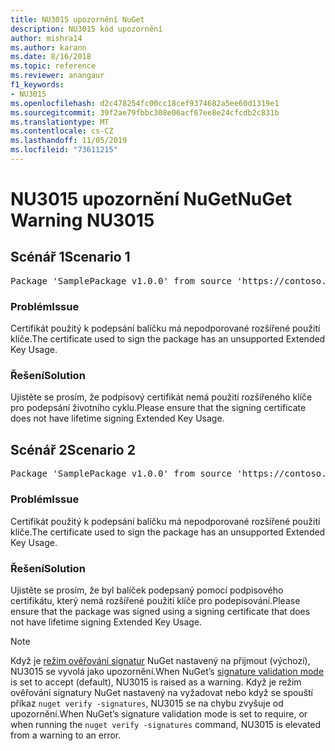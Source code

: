 ```yaml
---
title: NU3015 upozornění NuGet
description: NU3015 kód upozornění
author: mishra14
ms.author: karann
ms.date: 8/16/2018
ms.topic: reference
ms.reviewer: anangaur
f1_keywords:
- NU3015
ms.openlocfilehash: d2c478254fc00cc18cef9374682a5ee60d1319e1
ms.sourcegitcommit: 39f2ae79fbbc308e06acf67ee8e24cfcdb2c831b
ms.translationtype: MT
ms.contentlocale: cs-CZ
ms.lasthandoff: 11/05/2019
ms.locfileid: "73611215"
---
```

# <a name="nuget-warning-nu3015"></a><span data-ttu-id="91463-103">NU3015 upozornění NuGet</span><span class="sxs-lookup"><span data-stu-id="91463-103">NuGet Warning NU3015</span></span>

## <a name="scenario-1"></a><span data-ttu-id="91463-104">Scénář 1</span><span class="sxs-lookup"><span data-stu-id="91463-104">Scenario 1</span></span>

<pre>Package 'SamplePackage v1.0.0' from source 'https://contoso.com/index.json': The lifetime signing EKU in the primary signature's certificate is not supported.</pre>

### <a name="issue"></a><span data-ttu-id="91463-105">Problém</span><span class="sxs-lookup"><span data-stu-id="91463-105">Issue</span></span>

<span data-ttu-id="91463-106">Certifikát použitý k podepsání balíčku má nepodporované rozšířené použití klíče.</span><span class="sxs-lookup"><span data-stu-id="91463-106">The certificate used to sign the package has an unsupported Extended Key Usage.</span></span>


### <a name="solution"></a><span data-ttu-id="91463-107">Řešení</span><span class="sxs-lookup"><span data-stu-id="91463-107">Solution</span></span>

<span data-ttu-id="91463-108">Ujistěte se prosím, že podpisový certifikát nemá použití rozšířeného klíče pro podepsání životního cyklu.</span><span class="sxs-lookup"><span data-stu-id="91463-108">Please ensure that the signing certificate does not have lifetime signing Extended Key Usage.</span></span>



## <a name="scenario-2"></a><span data-ttu-id="91463-109">Scénář 2</span><span class="sxs-lookup"><span data-stu-id="91463-109">Scenario 2</span></span>

<pre>Package 'SamplePackage v1.0.0' from source 'https://contoso.com/index.json': The lifetime signing EKU in the signing certificate is not supported.</pre>

### <a name="issue"></a><span data-ttu-id="91463-110">Problém</span><span class="sxs-lookup"><span data-stu-id="91463-110">Issue</span></span>

<span data-ttu-id="91463-111">Certifikát použitý k podepsání balíčku má nepodporované rozšířené použití klíče.</span><span class="sxs-lookup"><span data-stu-id="91463-111">The certificate used to sign the package has an unsupported Extended Key Usage.</span></span>


### <a name="solution"></a><span data-ttu-id="91463-112">Řešení</span><span class="sxs-lookup"><span data-stu-id="91463-112">Solution</span></span>

<span data-ttu-id="91463-113">Ujistěte se prosím, že byl balíček podepsaný pomocí podpisového certifikátu, který nemá rozšířené použití klíče pro podepisování.</span><span class="sxs-lookup"><span data-stu-id="91463-113">Please ensure that the package was signed using a signing certificate that does not have lifetime signing Extended Key Usage.</span></span>


> [!Note]
> <span data-ttu-id="91463-114">Když je [režim ověřování signatur](https://docs.microsoft.com/nuget/consume-packages/installing-signed-packages#configure-package-signature-requirements) NuGet nastavený na přijmout (výchozí), NU3015 se vyvolá jako upozornění.</span><span class="sxs-lookup"><span data-stu-id="91463-114">When NuGet’s [signature validation mode](https://docs.microsoft.com/nuget/consume-packages/installing-signed-packages#configure-package-signature-requirements) is set to accept (default), NU3015 is raised as a warning.</span></span> <span data-ttu-id="91463-115">Když je režim ověřování signatury NuGet nastavený na vyžadovat nebo když se spouští příkaz `nuget verify -signatures`, NU3015 se na chybu zvyšuje od upozornění.</span><span class="sxs-lookup"><span data-stu-id="91463-115">When NuGet’s signature validation mode is set to require, or when running the `nuget verify -signatures` command, NU3015 is elevated from a warning to an error.</span></span> 